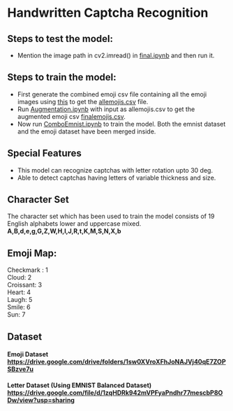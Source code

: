 # Handwritten Captcha Recognition
   
## Steps to test the model:
- Mention the image path in cv2.imread() in [final.ipynb](https://github.com/san2130/Mosaic-22/blob/main/final.ipynb) and then run it.

## Steps to train the model:
- First generate the combined emoji csv file containing all the emoji images using [this](https://github.com/san2130/Mosaic-22/blob/main/emojis.py) to get the [allemojis.csv](https://github.com/san2130/Mosaic-22/blob/main/allemojis.csv) file.
- Run [Augmentation.ipynb](https://github.com/san2130/Mosaic-22/blob/main/Augmentation.ipynb) with input as allemojis.csv to get the augmented emoji csv [finalemojis.csv](https://github.com/san2130/Mosaic-22/blob/main/finalemojis.csv).
- Now run [ComboEmnist.ipynb](https://github.com/san2130/Mosaic-22/blob/main/ComboEmnist.ipynb) to train the model. Both the emnist dataset and the emoji dataset have been merged inside.  

## Special Features 
- This model can recognize captchas with letter rotation upto 30 deg.
- Able to detect captchas having letters of variable thickness and size.

## Character Set  
The character set which has been used to train the model consists of 19 English alphabets lower and uppercase mixed.  
**A,B,d,e,g,G,Z,W,H,I,J,R,t,K,M,S,N,X,b**

## Emoji Map:
Checkmark : 1  
Cloud: 2  
Croissant: 3  
Heart: 4  
Laugh: 5  
Smile: 6  
Sun: 7  

## Dataset
#### Emoji Dataset https://drive.google.com/drive/folders/1sw0XVroXFhJoNAJVj40qE7ZOPSBzve7u
#### Letter Dataset (Using EMNIST Balanced Dataset) https://drive.google.com/file/d/1zqHDRk942mVPFyaPndhr77mescbP8ODw/view?usp=sharing
